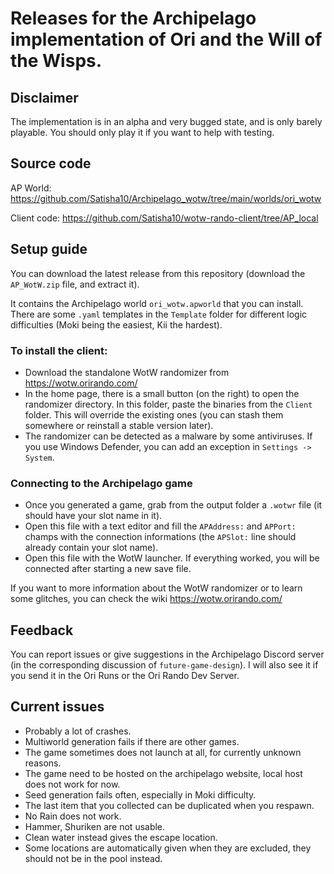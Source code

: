 # Releases for the Archipelago implementation of Ori and the Will of the Wisps.

## Disclaimer

The implementation is in an alpha and very bugged state, and is only barely playable. You should only play it if you want to help with testing.

## Source code

AP World: https://github.com/Satisha10/Archipelago_wotw/tree/main/worlds/ori_wotw

Client code: https://github.com/Satisha10/wotw-rando-client/tree/AP_local

## Setup guide

You can download the latest release from this repository (download the `AP_WotW.zip` file, and extract it).

It contains the Archipelago world `ori_wotw.apworld` that you can install. There are some `.yaml` templates in the `Template` folder for different logic difficulties (Moki being the easiest, Kii the hardest).

### To install the client:

- Download the standalone WotW randomizer from https://wotw.orirando.com/
- In the home page, there is a small button (on the right) to open the randomizer directory. In this folder, paste the binaries from the `Client` folder. This will override the existing ones (you can stash them somewhere or reinstall a stable version later).
- The randomizer can be detected as a malware by some antiviruses. If you use Windows Defender, you can add an exception in `Settings -> System`.

### Connecting to the Archipelago game

- Once you generated a game, grab from the output folder a `.wotwr` file (it should have your slot name in it).
- Open this file with a text editor and fill the `APAddress:` and `APPort:` champs with the connection informations (the `APSlot:` line should already contain your slot name).
- Open this file with the WotW launcher. If everything worked, you will be connected after starting a new save file.

If you want to more information about the WotW randomizer or to learn some glitches, you can check the wiki https://wotw.orirando.com/

## Feedback

You can report issues or give suggestions in the Archipelago Discord server (in the corresponding discussion of `future-game-design`). I will also see it if you send it in the Ori Runs or the Ori Rando Dev Server.

## Current issues

- Probably a lot of crashes.
- Multiworld generation fails if there are other games.
- The game sometimes does not launch at all, for currently unknown reasons.
- The game need to be hosted on the archipelago website, local host does not work for now.
- Seed generation fails often, especially in Moki difficulty.
- The last item that you collected can be duplicated when you respawn.
- No Rain does not work.
- Hammer, Shuriken are not usable.
- Clean water instead gives the escape location.
- Some locations are automatically given when they are excluded, they should not be in the pool instead.
